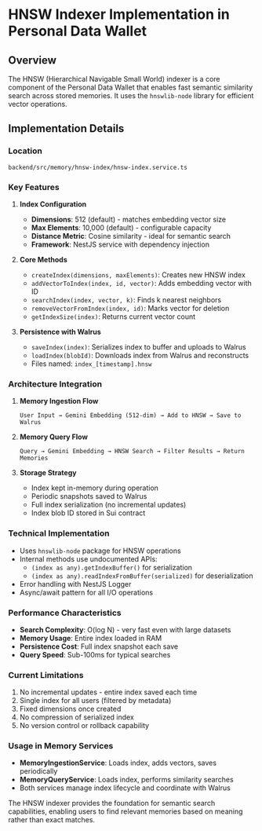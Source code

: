 # HNSW Indexer Implementation in Personal Data Wallet

## Overview
The HNSW (Hierarchical Navigable Small World) indexer is a core component of the Personal Data Wallet that enables fast semantic similarity search across stored memories. It uses the `hnswlib-node` library for efficient vector operations.

## Implementation Details

### Location
`backend/src/memory/hnsw-index/hnsw-index.service.ts`

### Key Features

1. **Index Configuration**
   - **Dimensions**: 512 (default) - matches embedding vector size
   - **Max Elements**: 10,000 (default) - configurable capacity
   - **Distance Metric**: Cosine similarity - ideal for semantic search
   - **Framework**: NestJS service with dependency injection

2. **Core Methods**

   - `createIndex(dimensions, maxElements)`: Creates new HNSW index
   - `addVectorToIndex(index, id, vector)`: Adds embedding vector with ID
   - `searchIndex(index, vector, k)`: Finds k nearest neighbors
   - `removeVectorFromIndex(index, id)`: Marks vector for deletion
   - `getIndexSize(index)`: Returns current vector count

3. **Persistence with Walrus**
   - `saveIndex(index)`: Serializes index to buffer and uploads to Walrus
   - `loadIndex(blobId)`: Downloads index from Walrus and reconstructs
   - Files named: `index_[timestamp].hnsw`

### Architecture Integration

1. **Memory Ingestion Flow**
   ```
   User Input → Gemini Embedding (512-dim) → Add to HNSW → Save to Walrus
   ```

2. **Memory Query Flow**
   ```
   Query → Gemini Embedding → HNSW Search → Filter Results → Return Memories
   ```

3. **Storage Strategy**
   - Index kept in-memory during operation
   - Periodic snapshots saved to Walrus
   - Full index serialization (no incremental updates)
   - Index blob ID stored in Sui contract

### Technical Implementation

- Uses `hnswlib-node` package for HNSW operations
- Internal methods use undocumented APIs:
  - `(index as any).getIndexBuffer()` for serialization
  - `(index as any).readIndexFromBuffer(serialized)` for deserialization
- Error handling with NestJS Logger
- Async/await pattern for all I/O operations

### Performance Characteristics

- **Search Complexity**: O(log N) - very fast even with large datasets
- **Memory Usage**: Entire index loaded in RAM
- **Persistence Cost**: Full index snapshot each save
- **Query Speed**: Sub-100ms for typical searches

### Current Limitations

1. No incremental updates - entire index saved each time
2. Single index for all users (filtered by metadata)
3. Fixed dimensions once created
4. No compression of serialized index
5. No version control or rollback capability

### Usage in Memory Services

- **MemoryIngestionService**: Loads index, adds vectors, saves periodically
- **MemoryQueryService**: Loads index, performs similarity searches
- Both services manage index lifecycle and coordinate with Walrus

The HNSW indexer provides the foundation for semantic search capabilities, enabling users to find relevant memories based on meaning rather than exact matches.